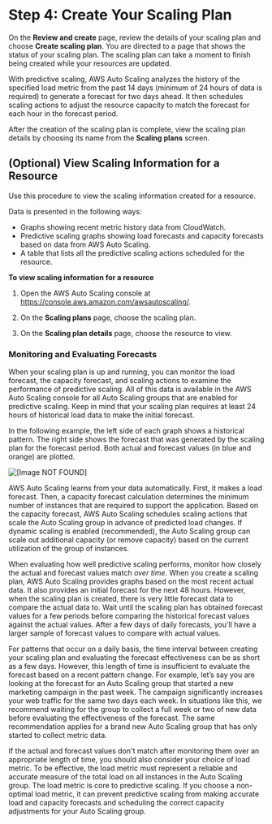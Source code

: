 # Step 4: Create Your Scaling Plan<a name="gs-create-scaling-plan"></a>

On the **Review and create** page, review the details of your scaling plan and choose **Create scaling plan**\. You are directed to a page that shows the status of your scaling plan\. The scaling plan can take a moment to finish being created while your resources are updated\. 

With predictive scaling, AWS Auto Scaling analyzes the history of the specified load metric from the past 14 days \(minimum of 24 hours of data is required\) to generate a forecast for two days ahead\. It then schedules scaling actions to adjust the resource capacity to match the forecast for each hour in the forecast period\. 

After the creation of the scaling plan is complete, view the scaling plan details by choosing its name from the **Scaling plans** screen\. 

## \(Optional\) View Scaling Information for a Resource<a name="gs-view-resource"></a>

Use this procedure to view the scaling information created for a resource\. 

Data is presented in the following ways:
+ Graphs showing recent metric history data from CloudWatch\. 
+ Predictive scaling graphs showing load forecasts and capacity forecasts based on data from AWS Auto Scaling\. 
+ A table that lists all the predictive scaling actions scheduled for the resource\.

**To view scaling information for a resource**

1. Open the AWS Auto Scaling console at [https://console\.aws\.amazon\.com/awsautoscaling/](https://console.aws.amazon.com/awsautoscaling/)\.

1. On the **Scaling plans** page, choose the scaling plan\.

1. On the **Scaling plan details** page, choose the resource to view\. 

### Monitoring and Evaluating Forecasts<a name="gs-monitoring-forecasts"></a>

When your scaling plan is up and running, you can monitor the load forecast, the capacity forecast, and scaling actions to examine the performance of predictive scaling\. All of this data is available in the AWS Auto Scaling console for all Auto Scaling groups that are enabled for predictive scaling\. Keep in mind that your scaling plan requires at least 24 hours of historical load data to make the initial forecast\.

In the following example, the left side of each graph shows a historical pattern\. The right side shows the forecast that was generated by the scaling plan for the forecast period\. Both actual and forecast values \(in blue and orange\) are plotted\. 

![\[Image NOT FOUND\]](http://docs.aws.amazon.com/autoscaling/plans/userguide/images/monitoring-forecasts.png)

AWS Auto Scaling learns from your data automatically\. First, it makes a load forecast\. Then, a capacity forecast calculation determines the minimum number of instances that are required to support the application\. Based on the capacity forecast, AWS Auto Scaling schedules scaling actions that scale the Auto Scaling group in advance of predicted load changes\. If dynamic scaling is enabled \(recommended\), the Auto Scaling group can scale out additional capacity \(or remove capacity\) based on the current utilization of the group of instances\.

When evaluating how well predictive scaling performs, monitor how closely the actual and forecast values match *over time*\. When you create a scaling plan, AWS Auto Scaling provides graphs based on the most recent actual data\. It also provides an initial forecast for the next 48 hours\. However, when the scaling plan is created, there is very little forecast data to compare the actual data to\. Wait until the scaling plan has obtained forecast values for a few periods before comparing the historical forecast values against the actual values\. After a few days of daily forecasts, you'll have a larger sample of forecast values to compare with actual values\. 

For patterns that occur on a daily basis, the time interval between creating your scaling plan and evaluating the forecast effectiveness can be as short as a few days\. However, this length of time is insufficient to evaluate the forecast based on a recent pattern change\. For example, let’s say you are looking at the forecast for an Auto Scaling group that started a new marketing campaign in the past week\. The campaign significantly increases your web traffic for the same two days each week\. In situations like this, we recommend waiting for the group to collect a full week or two of new data before evaluating the effectiveness of the forecast\. The same recommendation applies for a brand new Auto Scaling group that has only started to collect metric data\. 

If the actual and forecast values don't match after monitoring them over an appropriate length of time, you should also consider your choice of load metric\. To be effective, the load metric must represent a reliable and accurate measure of the total load on all instances in the Auto Scaling group\. The load metric is core to predictive scaling\. If you choose a non\-optimal load metric, it can prevent predictive scaling from making accurate load and capacity forecasts and scheduling the correct capacity adjustments for your Auto Scaling group\. 